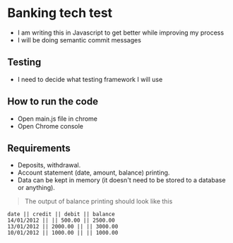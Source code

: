 # Banking tech test

- I am writing this in Javascript to get better while improving my process
- I will be doing semantic commit messages

## Testing
- I need to decide what testing framework I will use


## How to run the code
- Open main.js file in chrome
- Open Chrome console


## Requirements
- Deposits, withdrawal.
- Account statement (date, amount, balance) printing.
- Data can be kept in memory (it doesn't need to be stored to a database or anything).

> The output of balance printing should look like this

```
date || credit || debit || balance
14/01/2012 || || 500.00 || 2500.00
13/01/2012 || 2000.00 || || 3000.00
10/01/2012 || 1000.00 || || 1000.00
```
